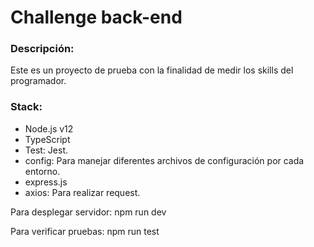 # Challenge back-end

### **Descripción**:

Este es un proyecto de prueba con la finalidad de medir los skills del programador.

### **Stack**:

- Node.js v12
- TypeScript
- Test: Jest.
- config: Para manejar diferentes archivos de configuración por cada entorno.
- express.js
- axios: Para realizar request.


Para desplegar servidor:
npm run dev

Para verificar pruebas:
npm run test
